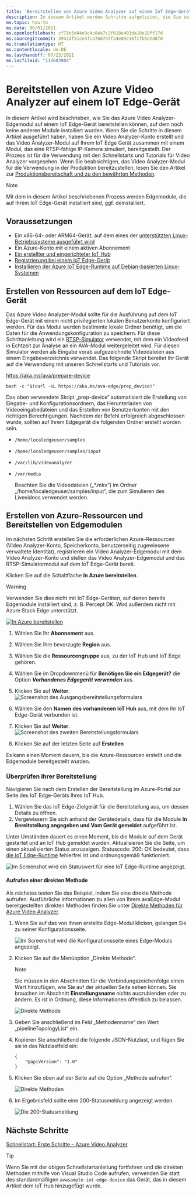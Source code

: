 ```yaml
---
title: 'Bereitstellen von Azure Video Analyzer auf einem IoT Edge-Gerät: Azure'
description: In diesem Artikel werden Schritte aufgelistet, die Sie bei der Bereitstellung von Azure Video Analyzer auf Ihrem IoT Edge-Gerät unterstützen. Dies können Sie beispielsweise tun, wenn Sie Zugriff auf einen lokalen Linux-Computer besitzen.
ms.topic: how-to
ms.date: 06/01/2021
ms.openlocfilehash: cf73e5d44e9c4c04a7c2f018e403da18e18ff17d
ms.sourcegitcommit: 3941df51ce4fca760797fa4e09216fcfb5d2d8f0
ms.translationtype: HT
ms.contentlocale: de-DE
ms.lasthandoff: 07/23/2021
ms.locfileid: "114603904"
---
```

# <a name="deploy-azure-video-analyzer-to-an-iot-edge-device"></a>Bereitstellen von Azure Video Analyzer auf einem IoT Edge-Gerät

In diesem Artikel wird beschrieben, wie Sie das Azure Video Analyzer-Edgemodul auf einem IoT Edge-Gerät bereitstellen können, auf dem noch keine anderen Module installiert wurden. Wenn Sie die Schritte in diesem Artikel ausgeführt haben, haben Sie ein Video Analyzer-Konto erstellt und das Video Analyzer-Modul auf Ihrem IoT Edge Gerät zusammen mit einem Modul, das eine RTSP-fähige IP-Kamera simuliert, bereitgestellt. Der Prozess ist für die Verwendung mit den Schnellstarts und Tutorials für Video Analyzer vorgesehen. Wenn Sie beabsichtigen, das Video Analyzer-Modul für die Verwendung in der Produktion bereitzustellen, lesen Sie den Artikel zur [Produktionsbereitschaft und zu den bewährten Methoden](production-readiness.md).

> [!NOTE]
> Mit dem in diesem Artikel beschriebenen Prozess werden Edgemodule, die auf Ihrem IoT Edge-Gerät installiert sind, ggf. deinstalliert.


## <a name="prerequisites"></a>Voraussetzungen

* Ein x86-64- oder ARM64-Gerät, auf dem eines der [unterstützten Linux-Betriebssysteme ausgeführt wird](../../iot-edge/support.md#operating-systems)
* Ein Azure-Konto mit einem aktiven Abonnement
* [Ein erstellter und eingerichteter IoT Hub](../../iot-hub/iot-hub-create-through-portal.md)
* [Registrierung bei einem IoT Edge-Gerät](../../iot-edge/how-to-register-device.md)
* [Installieren der Azure IoT Edge-Runtime auf Debian-basierten Linux-Systemen](../../iot-edge/how-to-install-iot-edge.md)


## <a name="create-resources-on-iot-edge-device"></a>Erstellen von Ressourcen auf dem IoT Edge-Gerät

Das Azure Video Analyzer-Modul sollte für die Ausführung auf dem IoT Edge-Gerät mit einem nicht privilegierten lokalen Benutzerkonto konfiguriert werden. Für das Modul werden bestimmte lokale Ordner benötigt, um die Daten für die Anwendungskonfiguration zu speichern. Für diese Schrittanleitung wird ein [RTSP-Simulator](https://github.com/Azure/video-analyzer/tree/main/edge-modules/sources/rtspsim-live555) verwendet, mit dem ein Videofeed in Echtzeit zur Analyse an ein AVA-Modul weitergeleitet wird. Für diesen Simulator werden als Eingabe vorab aufgezeichnete Videodateien aus einem Eingabeverzeichnis verwendet. Das folgende Skript bereitet Ihr Gerät auf die Verwendung mit unseren Schnellstarts und Tutorials vor.

https://aka.ms/ava/prepare-device

`bash -c "$(curl -sL https://aka.ms/ava-edge/prep_device)"`

Das oben verwendete Skript „prep-device“ automatisiert die Erstellung von Eingabe- und Konfigurationsordnern, das Herunterladen von Videoeingabedateien und das Erstellen von Benutzerkonten mit den richtigen Berechtigungen. Nachdem der Befehl erfolgreich abgeschlossen wurde, sollten auf Ihrem Edgegerät die folgenden Ordner erstellt worden sein. 

* `/home/localedgeuser/samples`
* `/home/localedgeuser/samples/input`
* `/var/lib/videoanalyzer`
* `/var/media`

    Beachten Sie die Videodateien („*.mkv“) im Ordner „/home/localedgeuser/samples/input“, die zum Simulieren des Livevideos verwendet werden. 

## <a name="creating-azure-resources-and-deploying-edge-modules"></a>Erstellen von Azure-Ressourcen und Bereitstellen von Edgemodulen
Im nächsten Schritt erstellen Sie die erforderlichen Azure-Ressourcen (Video Analyzer-Konto, Speicherkonto, benutzerseitig zugewiesene verwaltete Identität), registrieren ein Video Analyzer-Edgemodul mit dem Video Analyzer-Konto und stellen das Video Analyzer-Edgemodul und das RTSP-Simulatormodul auf dem IoT Edge-Gerät bereit.

Klicken Sie auf die Schaltfläche **In Azure bereitstellen**.

> [!WARNING]
> Verwenden Sie dies nicht mit IoT Edge-Geräten, auf denen bereits Edgemodule installiert sind, z. B. Percept DK. Wird außerdem nicht mit Azure Stack Edge unterstützt.

[![In Azure bereitstellen](https://aka.ms/deploytoazurebutton)](https://aka.ms/ava/click-to-deploy/form)

1. Wählen Sie Ihr **Abonnement** aus.
2. Wählen Sie Ihre bevorzugte **Region** aus.
3. Wählen Sie die **Ressourcengruppe** aus, zu der IoT Hub und IoT Edge gehören.
4. Wählen Sie im Dropdownmenü für **Benötigen Sie ein Edgegerät?** die Option **_Vorhandenes Edgegerät verwenden_** aus.
5. Klicken Sie auf **Weiter**.
![Screenshot des Ausgangsbereitstellungsformulars](./media/deploy-iot-edge-device/project-details.png)

1. Wählen Sie den **Namen des vorhandenen IoT Hub** aus, mit dem Ihr IoT Edge-Gerät verbunden ist.
1. Klicken Sie auf **Weiter**.
![Screenshot des zweiten Bereitstellungsformulars](./media/deploy-iot-edge-device/iot-hub-name.png)

1. Klicken Sie auf der letzten Seite auf **Erstellen**

Es kann einen Moment dauern, bis die Azure-Ressourcen erstellt und die Edgemodule bereitgestellt wurden.


### <a name="verify-your-deployment"></a>Überprüfen Ihrer Bereitstellung

Navigieren Sie nach dem Erstellen der Bereitstellung im Azure-Portal zur Seite des IoT Edge-Geräts Ihres IoT Hub.

1. Wählen Sie das IoT Edge-Zielgerät für die Bereitstellung aus, um dessen Details zu öffnen.
2. Vergewissern Sie sich anhand der Gerätedetails, dass für die Module **In Bereitstellung angegeben und Vom Gerät gemeldet** aufgeführt ist.

Unter Umständen dauert es einen Moment, bis die Module auf dem Gerät gestartet und an IoT Hub gemeldet wurden. Aktualisieren Sie die Seite, um einen aktualisierten Status anzuzeigen.
Statuscode: 200: OK bedeutet, dass [die IoT Edge-Runtime](../../iot-edge/iot-edge-runtime.md) fehlerfrei ist und ordnungsgemäß funktioniert.

![Im Screenshot wird ein Statuswert für eine IoT Edge-Runtime angezeigt.](./media/deploy-iot-edge-device/status.png)

#### <a name="invoke-a-direct-method"></a>Aufrufen einer direkten Methode

Als nächstes testen Sie das Beispiel, indem Sie eine direkte Methode aufrufen. Ausführliche Informationen zu allen von Ihrem avaEdge-Modul bereitgestellten direkten Methoden finden Sie unter [Direkte Methoden für Azure Video Analyzer](direct-methods.md).

1. Wenn Sie auf das von Ihnen erstellte Edge-Modul klicken, gelangen Sie zu seiner Konfigurationsseite.  

    ![Im Screenshot wird die Konfigurationsseite eines Edge-Moduls angezeigt.](./media/deploy-iot-edge-device/modules.png)
1. Klicken Sie auf die Menüoption „Direkte Methode“.

    > [!NOTE] 
    > Sie müssen in den Abschnitten für die Verbindungszeichenfolge einen Wert hinzufügen, wie Sie auf der aktuellen Seite sehen können. Sie brauchen im Abschnitt **Einstellungsname** nichts auszublenden oder zu ändern. Es ist in Ordnung, diese Informationen öffentlich zu belassen.

    ![Direkte Methode](./media/deploy-iot-edge-device/module-details.png)
1. Geben Sie anschließend im Feld „Methodenname“ den Wert „pipelineTopologyList“ ein.
1. Kopieren Sie anschließend die folgende JSON-Nutzlast, und fügen Sie sie in das Nutzlastfeld ein:
    
   ```
   {
       "@apiVersion": "1.0"
   }
   ```
1. Klicken Sie oben auf der Seite auf die Option „Methode aufrufen“.

    ![Direkte Methoden](./media/deploy-iot-edge-device/direct-method.png)
1. Im Ergebnisfeld sollte eine 200-Statusmeldung angezeigt werden.

    ![Die 200-Statusmeldung](./media/deploy-iot-edge-device/connection-timeout.png) 

## <a name="next-steps"></a>Nächste Schritte

[Schnellstart: Erste Schritte – Azure Video Analyzer](get-started-detect-motion-emit-events.md)

> [!TIP]
> Wenn Sie mit der obigen Schnellstartanleitung fortfahren und die direkten Methoden mithilfe von Visual Studio Code aufrufen, verwenden Sie statt des standardmäßigen `avasample-iot-edge-device` das Gerät, das in diesem Artikel dem IoT Hub hinzugefügt wurde.
